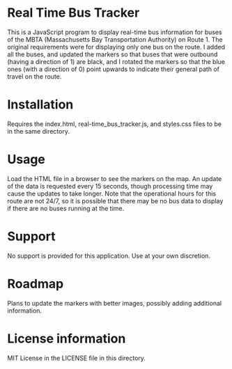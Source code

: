 # Real Time Bus Tracker

This is a JavaScript program to display real-time bus information for buses of the MBTA (Massachusetts Bay Transportation Authority) on Route 1.
The original requirements were for displaying only one bus on the route.  I added all the buses, and updated the markers so that buses that were outbound (having a direction of 1) are black, and I rotated the markers so that the blue ones (with a direction of 0) point upwards to indicate their general path of travel on the route.

# Installation

Requires the index.html, real-time_bus_tracker.js, and styles.css files to be in the same directory.

# Usage

Load the HTML file in a browser to see the markers on the map.  An update of the data is requested every 15 seconds, though processing time may cause the updates to take longer.
Note that the operational hours for this route are not 24/7, so it is possible that there may be no bus data to display if there are no buses running at the time.

# Support

No support is provided for this application.  Use at your own discretion.

# Roadmap

Plans to update the markers with better images, possibly adding additional information.

# License information

MIT License in the LICENSE file in this directory.
